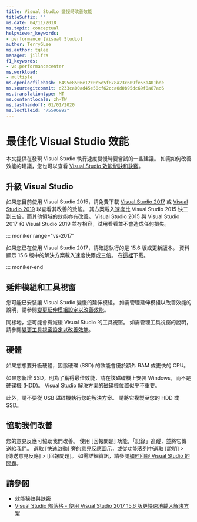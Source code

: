 ```yaml
---
title: Visual Studio 變慢時改善效能
titleSuffix: ''
ms.date: 04/11/2018
ms.topic: conceptual
helpviewer_keywords:
- performance [Visual Studio]
author: TerryGLee
ms.author: tglee
manager: jillfra
f1_keywords:
- vs.performancecenter
ms.workload:
- multiple
ms.openlocfilehash: 6495e8506e12c0c5e5f878a23c609fe53a401bde
ms.sourcegitcommit: d233ca00ad45e50cf62cca0d0b95dc69f0a87ad6
ms.translationtype: MT
ms.contentlocale: zh-TW
ms.lasthandoff: 01/01/2020
ms.locfileid: "75596992"
---
```

# <a name="optimize-visual-studio-performance"></a>最佳化 Visual Studio 效能

本文提供在發現 Visual Studio 執行速度變慢時要嘗試的一些建議。 如需如何改善效能的建議，您也可以查看 [Visual Studio 效能祕訣和訣竅](../ide/visual-studio-performance-tips-and-tricks.md)。

## <a name="upgrade-visual-studio"></a>升級 Visual Studio

如果您目前使用 Visual Studio 2015，請免費下載 [Visual Studio 2017](https://visualstudio.microsoft.com/vs/older-downloads/?utm_medium=microsoft&utm_source=docs.microsoft.com&utm_campaign=vs+2017+download) 或 [Visual Studio 2019](https://visualstudio.microsoft.com/downloads) 以查看其改善的效能。 其方案載入速度比 Visual Studio 2015 快二到三倍，而其他領域的效能亦有改善。 Visual Studio 2015 與 Visual Studio 2017 和 Visual Studio 2019 並存相容，試用看看並不會造成任何損失。

::: moniker range="vs-2017"

如果您已在使用 Visual Studio 2017，請確認執行的是 15.6 版或更新版本。 資料顯示 15.6 版中的解決方案載入速度快兩或三倍。 在[這裡](https://visualstudio.microsoft.com/vs/older-downloads/?utm_medium=microsoft&utm_source=docs.microsoft.com&utm_campaign=vs+2017+download)下載。

::: moniker-end

## <a name="extensions-and-tool-windows"></a>延伸模組和工具視窗

您可能已安裝讓 Visual Studio 變慢的延伸模組。 如需管理延伸模組以改善效能的說明，請參閱[變更延伸模組設定以改善效能](../ide/optimize-visual-studio-startup-time.md#extensions)。

同樣地，您可能會有減緩 Visual Studio 的工具視窗。 如需管理工具視窗的說明，請參閱[變更工具視窗設定以改善效能](../ide/optimize-visual-studio-startup-time.md#tool-windows)。

## <a name="hardware"></a>硬體

如果您想要升級硬體，固態硬碟 (SSD) 的效能會優於額外 RAM 或更快的 CPU。

如果您新增 SSD，則為了獲得最佳效能，請在該磁碟機上安裝 Windows，而不是硬碟機 (HDD)。 Visual Studio 解決方案的磁碟機位置似乎不重要。

此外，請不要從 USB 磁碟機執行您的解決方案。 請將它複製至您的 HDD 或 SSD。

## <a name="help-us-improve"></a>協助我們改善

您的意見反應可協助我們改善。 使用 [回報問題] 功能，「記錄」追蹤，並將它傳送給我們。 選取 [快速啟動] 旁的意見反應圖示，或從功能表列中選取 [說明] > [傳送意見反應] > [回報問題]。 如需詳細資訊，請參閱[如何回報 Visual Studio 的問題](../ide/how-to-report-a-problem-with-visual-studio.md)。

## <a name="see-also"></a>請參閱

- [效能秘訣與訣竅](../ide/visual-studio-performance-tips-and-tricks.md)
- [Visual Studio 部落格 - 使用 Visual Studio 2017 15.6 版更快速地載入解決方案](https://devblogs.microsoft.com/visualstudio/load-solutions-faster-with-visual-studio-2017-version-15-6/)
